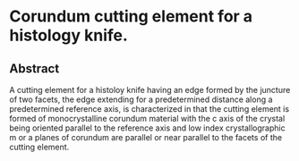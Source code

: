 # Corundum cutting element for a histology knife.

## Abstract
A cutting element for a histoloy knife having an edge formed by the juncture of two facets, the edge extending for a predetermined distance along a predetermined reference axis, is characterized in that the cutting element is formed of monocrystalline corundum material with the c axis of the crystal being oriented parallel to the reference axis and low index crystallographic m or a planes of corundum are parallel or near parallel to the facets of the cutting element.